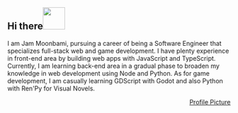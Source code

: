 <!-- ![MasterHead](https://pbs.twimg.com/profile_banners/1425084046275596289/1722762039/1500x500) -->
<!-- <h1 align="center">Hi, I am Moonbami!<img src="https://media.tenor.com/SNL9_xhZl9oAAAAi/waving-hand-joypixels.gif" width="50" height="50" /></h1> -->
<h2>Hi there<img src="https://media.tenor.com/SNL9_xhZl9oAAAAi/waving-hand-joypixels.gif" width="50" height="50" /></h2>
<p>I am Jam Moonbami, pursuing a career of being a Software Engineer that specializes full-stack web and game development. I have plenty experience in front-end area by building web apps with JavaScript and TypeScript. Currently, I am learning back-end area in a gradual phase to broaden my knowledge in web development using Node and Python. As for game development, I am casually learning GDScript with Godot and also Python with Ren'Py for Visual Novels.</p>

<div align="right">
  <a href="https://ph.pinterest.com/search/pins/?q=himmel&rs=typed">Profile Picture</a>
</div> 

<div align="center">
<!--   <img src="https://github-readme-stats.vercel.app/api?username=moonbamijam&hide_title=false&hide_rank=false&show=reviews&show_icons=true&include_all_commits=true&count_private=true&disable_animations=false&theme=city_lights&bg_color=00000000&locale=en&hide_border=true" height="200" alt="stats graph"  />  -->
<!--   <img src="https://github-readme-stats.vercel.app/api/top-langs?username=moonbamijam&locale=en&hide_title=false&layout=compact&card_width=320&langs_count=10&theme=city_lights&bg_color=00000000&hide_border=true" height="200" alt="languages graph"  /> -->
<!--   <img height="150" src="https://media1.tenor.com/m/PyNliHCBh4IAAAAC/hoshimachi-suisei-hosimati-suisei.gif"  />  -->
<!--   <img height="200" src="https://64.media.tumblr.com/f03272a8cebede891b1e850675fa7b37/381a7a9e164998d6-0a/s640x960/7e7f38d23840e6c85351ba11b0d956450c1efcbf.gif"  />  -->
</div> 

<!-- <h2 align="center">Tech Stacks</h2> -->

<div align="center">
  <a href="https://go-skill-icons.vercel.app/">
    <!-- By favorites -->
<!--     <img src="https://go-skill-icons.vercel.app/api/icons?i=ts,js,py,react,nextjs,vite,godot,tailwind,sass,css,html,express,nodejs,mongodb,firebase,pnpm,vscode,ps,figma&perline=7" /> -->
    <!-- By alphabetical -->
<!--     <img src="https://go-skill-icons.vercel.app/api/icons?i=css,express,figma,firebase,godot,html,js,mongodb,nextjs,nodejs,ps,pnpm,py,react,renpy,sass,tailwind,ts,vite,vscode&perline=7" /> -->
  </a>
</div>
